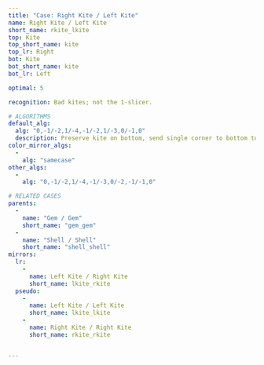 ```yaml
---
title: "Case: Right Kite / Left Kite"
name: Right Kite / Left Kite
short_name: rkite_lkite
top: Kite
top_short_name: kite
top_lr: Right
bot: Kite
bot_short_name: kite
bot_lr: Left

optimal: 5

recognition: Bad kites; not the 1-slicer.

# ALGORITHMS
default_alg:
  alg: "0,-1/-2,1/-4,-1/-2,1/-3,0/-1,0"
  description: Preserve kite on bottom, send single corner to bottom to form gem/gem.
color_mirror_algs:
  -
    alg: "samecase"
other_algs:
  -
    alg: "0,-1/-2,1/-4,-1/-3,0/-2,-1/-1,0"

# RELATED CASES
parents:
  -
    name: "Gem / Gem"
    short_name: "gem_gem"
  -
    name: "Shell / Shell"
    short_name: "shell_shell"
mirrors:
  lr:
    -
      name: Left Kite / Right Kite
      short_name: lkite_rkite
  pseudo:
    -
      name: Left Kite / Left Kite
      short_name: lkite_lkite
    -
      name: Right Kite / Right Kite
      short_name: rkite_rkite


---
```


